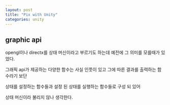 ```yaml
---
layout: post
title: "Pix with Unity"
categories: unity
---
```


## graphic api 

opengl이나 directx를 상태 머신이라고 부르기도 하는데 예전에 그 의미를 모를때가 있었다.

그래픽 api가 제공하는 다양한 함수는 사실 인풋이 있고 그에 따른 결과를 출력하는 함수라기 보단

상태를 설정하는 함수들과 설정 된 상태를 실행하는 함수들로 구성 되 있어 

상태 머신이라 불리지 않나 생각한다.






















